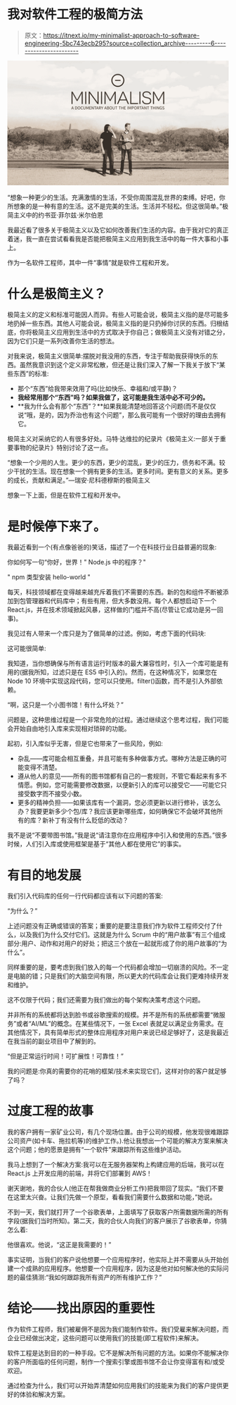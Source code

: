 # 我对软件工程的极简方法

> 原文：<https://itnext.io/my-minimalist-approach-to-software-engineering-5bc743ecb295?source=collection_archive---------6----------------------->

![](img/0062afb02b698478b8e0c5f2c4fde7aa.png)

“想象一种更少的生活。充满激情的生活，不受你周围混乱世界的束缚。好吧，你所想象的是一种有意的生活。这不是完美的生活。生活并不轻松。但这很简单。”极简主义中的约书亚·菲尔兹·米尔伯恩

我最近看了很多关于极简主义以及它如何改善我们生活的内容。由于我对它的真正着迷，我一直在尝试看看我是否能把极简主义应用到我生活中的每一件大事和小事上。

作为一名软件工程师，其中一件“事情”就是软件工程和开发。

# 什么是极简主义？

极简主义的定义和标准可能因人而异。有些人可能会说，极简主义指的是尽可能多地扔掉一些东西。其他人可能会说，极简主义指的是只扔掉你讨厌的东西。归根结底，你将极简主义应用到生活中的方式取决于你自己；做极简主义没有对错之分，因为它们只是一系列改善你生活的想法。

对我来说，极简主义很简单:摆脱对我没用的东西，专注于帮助我获得快乐的东西。虽然我意识到这个定义非常松散，但还是让我们深入了解一下我关于放下“某些东西”的标准:

*   那个“东西”给我带来效用了吗(比如快乐、幸福和/或平静)？
*   **我经常用那个“东西”吗？如果我做了，这可能是我生活中必不可少的。**
*   **我为什么会有那个“东西”？**如果我能清楚地回答这个问题(而不是仅仅说“哦，是的，因为乔治也有这个问题”，那么我可能有一个很好的理由去拥有它。

极简主义对采纳它的人有很多好处。马特·达维拉的纪录片《极简主义:一部关于重要事物的纪录片》特别讨论了这一点。

“想象一个少用的人生。更少的东西，更少的混乱，更少的压力，债务和不满。较少干扰的生活。现在想象一个拥有更多的生活。更多时间。更有意义的关系。更多的成长，贡献和满足。”—瑞安·尼科德穆斯的极简主义

想象一下上面，但是在软件工程和开发中。

# 是时候停下来了。

我最近看到一个(有点像爸爸的)笑话，描述了一个在科技行业日益普遍的现象:

你如何写一句“你好，世界！" Node.js 中的程序？"

" npm 类型安装 hello-world "

每天，科技领域都在变得越来越充斥着我们不需要的东西。新的包和组件不断被添加到包管理器和代码库中；有些有用，但大多数没用。每个人都想启动下一个 React.js，并在技术领域掀起风暴，这样做的门槛并不高(尽管让它成功是另一回事)。

我见过有人带来一个库只是为了做简单的过滤。例如，考虑下面的代码块:

这可能很简单:

我知道，当你想确保与所有语言运行时版本的最大兼容性时，引入一个库可能是有用的(据我所知，过滤只是在 ES5 中引入的)。然而，在这种情况下，如果您在 Node 10 环境中实现这段代码，您可以只使用。filter()函数，而不是引入外部依赖。

“啊，这只是一个小图书馆！有什么坏处？”

问题是，这种思维过程是一个非常危险的过程。通过继续这个思考过程，我们可能会开始自由地引入库来实现相对琐碎的功能。

起初，引入库似乎无害，但是它也带来了一些风险，例如:

*   杂乱——库可能会相互重叠，并且可能有多种做事方式。哪种方法是正确的可能变得不清楚。
*   遵从他人的意见——所有的图书馆都有自己的一套规则，不管它看起来有多不情愿。例如，您可能需要修改数据，以便新引入的库可以接受它——可能它只接受数字而不接受小数。
*   更多的精神负担——如果该库有一个漏洞，您必须更新以进行修补，该怎么办？我要更新多少个包/库？我应该更新哪些库，如何确保它不会破坏其他所有的库？新补丁有没有什么贬低的改动？

我不是说“不要带图书馆。”我是说“请注意你在应用程序中引入和使用的东西。”很多时候，人们引入库或使用框架是基于“其他人都在使用它”的事实。

# 有目的地发展

我们引入代码库的任何一行代码都应该有以下问题的答案:

“为什么？”

上述问题没有正确或错误的答案；重要的是要注意我们作为软件工程师交付了什么，以及我们为什么交付它们。这就是为什么 Scrum 中的“用户故事”有三个组成部分:用户、动作和对用户的好处；把这三个放在一起就形成了你的用户故事的“为什么”。

同样重要的是，要考虑到我们放入的每一个代码都会增加一切崩溃的风险。不一定是电脑的错；只是我们的大脑空间有限，所以更大的代码库会让我们更难持续开发和维护。

这不仅限于代码；我们还需要为我们做出的每个架构决策考虑这个问题。

并非所有的系统都将达到脸书或谷歌搜索的规模。并不是所有的系统都需要“微服务”或者“AI/ML”的概念。在某些情况下，一张 Excel 表就足以满足业务需求。在其他情况下，具有简单形式的整体应用程序对用户来说已经足够好了，这是我最近在我当前的副业项目中了解到的。

“但是正常运行时间！可扩展性！可靠性！”

我的问题是:你真的需要你的花哨的框架/技术来实现它们，这样对你的客户就足够了吗？

# 过度工程的故事

我的客户拥有一家矿业公司，有几个现场位置。由于公司的规模，他发现很难跟踪公司资产(如卡车、拖拉机等)的维护工作。).他让我想出一个可能的解决方案来解决这个问题；他的愿景是拥有“一个软件”来跟踪所有这些维护活动。

我马上想到了一个解决方案:我可以在无服务器架构上构建应用的后端，我可以在 React.js 上开发应用的前端，并将它们部署到 AWS！

谢天谢地，我的合伙人(他正在帮我做商业分析工作)把我带回了现实。“我们不要在这里太兴奋。让我们先做一个原型，看看我们需要什么数据和功能，”她说。

不到一天，我们就打开了一个谷歌表单，上面填写了获取客户所需数据所需的所有字段(据我们当时所知)。第二天，我的合伙人向我们的客户展示了谷歌表单，你猜怎么着:

他很喜欢。他说，“这正是我需要的！”

事实证明，当我们的客户说他想要一个应用程序时，他实际上并不需要从头开始创建一个成熟的应用程序。他想要一个应用程序，因为这是他对如何解决他的实际问题的最佳猜测:“我如何跟踪我所有资产的所有维护工作？”

# 结论——找出原因的重要性

作为软件工程师，我们被雇佣不是因为我们能制作软件。我们受雇来解决问题，而企业已经做出决定，这些问题可以使用我们的技能(即工程软件)来解决。

软件工程是达到目的的一种手段。它不是解决所有问题的方法。如果你不能解决你的客户所面临的任何问题，制作一个搜索引擎或图书馆不会让你变得富有和/或受欢迎。

通过检查为什么，我们可以开始弄清楚如何应用我们的技能来为我们的客户提供更好的体验和解决方案。